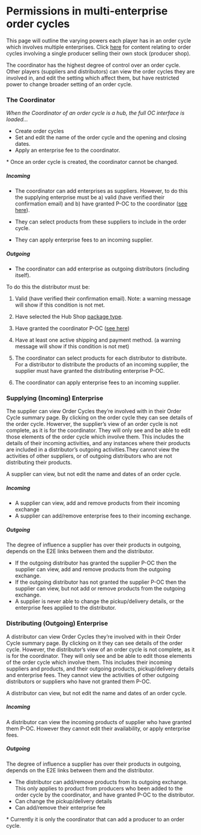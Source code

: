 # Permissions in multi-enterprise order cycles

This page will outline the varying powers each player has in an order cycle which involves multiple enterprises. Click [here](/order-cycles.md) for content relating to order cycles involving a single producer selling their own stock \(producer shop\).

The coordinator has the highest degree of control over an order cycle. Other players \(suppliers and distributors\) can view the order cycles they are involved in, and edit the setting which affect them, but have restricted power to change broader setting of an order cycle.

### The Coordinator

_When the Coordinator of an order cycle is a hub, the full OC interface is loaded…_

* Create order cycles
* Set and edit the name of the order cycle and the opening and closing dates.
* Apply an enterprise fee to the coordinator.

\* Once an order cycle is created, the coordinator cannot be changed.

##### **Incoming**

* The coordinator can add enterprises as suppliers. However, to do this the supplying enterprise must be a\) valid \(have verified their confirmation email\) and b\) have granted P-OC to the coordinator \([see here](/enterprise-to-enterprise-permissions-e2es.md)\).

* They can select products from these suppliers to include in the order cycle.

* They can apply enterprise fees to an incoming supplier.

##### **Outgoing**

* The coordinator can add enterprise as outgoing distributors \(including itself\).

To do this the distributor must be:

1. Valid \(have verified their confirmation email\). Note: a warning message will show if this condition is not met.
2. Have selected the Hub Shop [package type](/package-types.md).
3. Have granted the coordinator P-OC \([see here](/enterprise-to-enterprise-permissions-e2es.md)\)
4. Have at least one active shipping and payment method. \(a warning message will show if this condition is not met\)

5. The coordinator can select products for each distributor to distribute.  For a distributor to distribute the products of an incoming supplier, the supplier must have granted the distributing enterprise P-OC.

6. The coordinator can apply enterprise fees to an incoming supplier.

### Supplying \(Incoming\) Enterprise

The supplier can view Order Cycles they’re involved with in their Order Cycle summary page. By clicking on the order cycle they can see details of the order cycle. Howerver, the supplier’s view of an order cycle is not complete, as it is for the coordinator. They will only see and be able to edit those elements of the order cycle which involve them. This includes the details of their incoming activities, and any instances where their products are included in a distributor’s outgoing activities.They cannot view the activities of other suppliers, or of outgoing distributors who are not distributing their products.

A supplier can view, but not edit the name and dates of an order cycle.

##### **Incoming**

* A supplier can view, add and remove products from their incoming exchange
* A supplier can add/remove enterprise fees to their incoming exchange.

##### **Outgoing**

The degree of influence a supplier has over their products in outgoing, depends on the E2E links between them and the distributor.

* If the outgoing distributor has granted the supplier P-OC then the supplier can view, add and remove products from the outgoing exchange.
* If the outgoing distributor has not granted the supplier P-OC then the supplier can view, but not add or remove products from the outgoing exchange.
* A supplier is never able to change the pickup/delivery details, or the enterprise fees applied to the distributor.

### Distributing \(Outgoing\) Enterprise

A distributor can view Order Cycles they’re involved with in their Order Cycle summary page. By clicking on it they can see details of the order cycle. However, the distributor’s view of an order cycle is not complete, as it is for the coordinator. They will only see and be able to edit those elements of the order cycle which involve them. This includes their incoming suppliers and products, and their outgoing products, pickup/delivery details and enterprise fees. They cannot view the activities of other outgoing distributors or suppliers who have not granted them P-OC.

A distributor can view, but not edit the name and dates of an order cycle.

##### **Incoming**

A distributor can view the incoming products of supplier who have granted them P-OC. However they cannot edit their availability, or apply enterprise fees.

##### **Outgoing**

The degree of influence a supplier has over their products in outgoing, depends on the E2E links between them and the distributor.

* The distributor can add/remove products from its outgoing exchange. This only applies to product from producers who been added to the order cycle by the coordinator, and have granted P-OC to the distributor.
* Can change the pickup/delivery details
* Can add/remove their enterprise fee

\* Currently it is only the coordinator that can add a producer to an order cycle.

